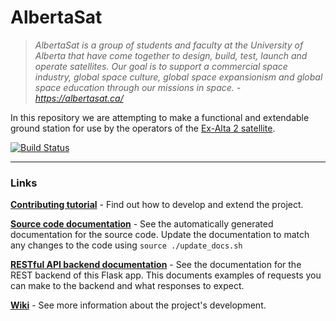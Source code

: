 # AlbertaSat

>*AlbertaSat is a group of students and faculty at the University of Alberta that have come together to design, build, test, launch and operate satellites. Our goal is to support a commercial space industry, global space culture, global space expansionism and global space education through our missions in space. - https://albertasat.ca/*

In this repository we are attempting to make a functional and extendable ground station for use by the operators of the [Ex-Alta 2 satellite](https://albertasat.ca/ex-alta-2/).

[![Build Status](https://travis-ci.com/UAlberta-CMPUT401/AlbertaSat.svg?token=TRHuLXSMdv9x8426GEpU&branch=dev)](https://travis-ci.com/UAlberta-CMPUT401/AlbertaSat)

<hr>

### Links

**[Contributing tutorial](CONTRIBUTING.md)** - Find out how to develop and extend the project.

**[Source code documentation](#)** - See the automatically generated documentation for the source code. Update the documentation to match any changes to the code using `source ./update_docs.sh`

**[RESTful API backend documentation](https://documenter.getpostman.com/view/9298924/SW11YKEd)** - See the documentation for the REST backend of this Flask app. This documents examples of requests you can make to the backend and what responses to expect.

**[Wiki](https://github.com/UAlberta-CMPUT401/AlbertaSat/wiki)** - See more information about the project's development.
